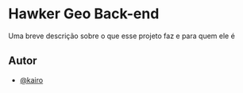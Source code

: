
# Hawker Geo Back-end

Uma breve descrição sobre o que esse projeto faz e para quem ele é


## Autor

- [@kairo](https://www.github.com/kairo741)

